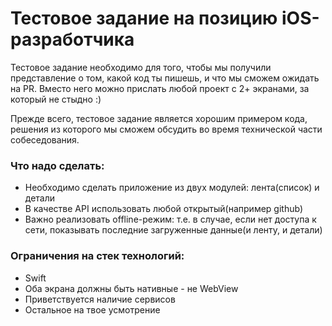 Тестовое задание на позицию iOS-разработчика
==================

Тестовое задание необходимо для того, чтобы мы получили представление о том, какой код ты пишешь, и что мы сможем ожидать на PR. Вместо него можно прислать любой проект с 2+ экранами, за который не стыдно :)

Прежде всего, тестовое задание является хорошим примером кода, решения из которого мы сможем обсудить во время технической части собеседования.

### Что надо сделать:
* Необходимо сделать приложение из двух модулей: лента(список) и детали
* В качестве API использовать любой открытый(например github)
* Важно реализовать offline-режим: т.е. в случае, если нет доступа к сети, показывать последние загруженные данные(и ленту, и детали)

### Ограничения на стек технологий:
* Swift
* Оба экрана должны быть нативные - не WebView
* Приветствуется наличие сервисов
* Остальное на твое усмотрение
